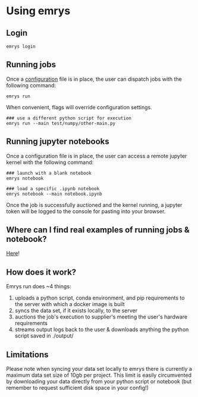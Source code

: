 # Using emrys

## Login

    emrys login

## Running jobs

Once a [configuration](/docs/users/config) file is in place, the user can dispatch jobs with the following command:

    emrys run

When convenient, flags will override configuration settings.

    ### use a different python script for execution
    emrys run --main test/numpy/other-main.py

## Running jupyter notebooks

Once a configuration file is in place, the user can access a remote jupyter kernel with the following command:

    ### launch with a blank notebook
    emrys notebook

    ### load a specific .ipynb notebook
    emrys notebook --main notebook.ipynb

Once the job is successfully auctioned and the kernel running, a jupyter token will be logged to the console for pasting into your browser.

## Where can I find real examples of running jobs & notebook?

[Here](/docs/users/examples)!

## How does it work?

Emrys run does ~4 things:

1. uploads a python script, conda environment, and pip requirements to the server with which a docker image is built
2. syncs the data set, if it exists locally, to the server
3. auctions the job's execution to supplier's meeting the user's hardware requirements
4. streams output logs back to the user & downloads anything the python script saved in ./output/

## Limitations

Please note when syncing your data set locally to emrys there is currently a maximum data set size of 10gb per project.
This limit is easily circumvented by downloading your data directly from your python script or notebook (but remember to request sufficient disk 
space in your config!)
